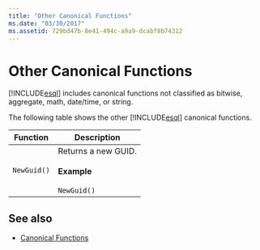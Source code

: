 ```yaml
---
title: "Other Canonical Functions"
ms.date: "03/30/2017"
ms.assetid: 729bd47b-8e41-494c-a9a9-dcabf8b74312
---
```

# Other Canonical Functions

[!INCLUDE[esql](../../../../../../includes/esql-md.md)] includes canonical functions not classified as bitwise, aggregate, math, date/time, or string.  
  
 The following table shows the other [!INCLUDE[esql](../../../../../../includes/esql-md.md)] canonical functions.  
  
|Function|Description|  
|--------------|-----------------|  
|`NewGuid()`|Returns a new GUID.<br /><br /> **Example**<br /><br /> `NewGuid()`|  
  
## See also

- [Canonical Functions](canonical-functions.md)
